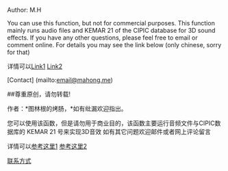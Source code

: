 Author: M.H

You can use this function, but not for commercial purposes. This function mainly runs audio files and KEMAR 21 of the CIPIC database for 3D sound effects.
If you have any other questions, please feel free to email or comment online.
For details you may see the link below (only chinese, sorry for that)

详情可以[Link1](https://www.mahong.me/archives/97) [Link2](https://www.mahong.me/archives/123)

[Contact] (mailto:email@mahong.me)

##尊重原创，请勿转载!  

作者：*图林根的烤肠，*如有纰漏欢迎指出。

您可以使用该函数，但是请勿用于商业目的，该函数主要运行音频文件与CIPIC数据库的 KEMAR 21 号来实现3D音效
如有其它问题欢迎邮件或者网上评论留言

详情可以[参考这里1](https://www.mahong.me/archives/97) [参考这里2](https://www.mahong.me/archives/123)

[联系方式](mailto:email@mahong.me)
